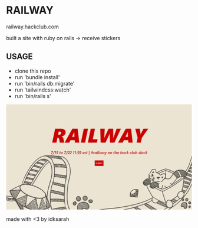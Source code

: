 # RAILWAY
railway.hackclub.com

built a site with ruby on rails -> receive stickers

## USAGE
- clone this repo
- run 'bundle install'
- run 'bin/rails db:migrate'
- run 'tailwindcss:watch'
- run 'bin/rails s'

![ss](public/ss.png)

made with <3 by idksarah